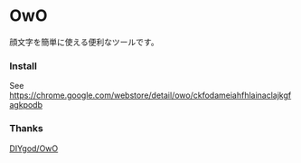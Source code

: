 # OwO
顔文字を簡単に使える便利なツールです。

### Install
See https://chrome.google.com/webstore/detail/owo/ckfodameiahfhlainaclajkgfagkpodb

### Thanks
[DIYgod/OwO](https://github.com/DIYgod/OwO)